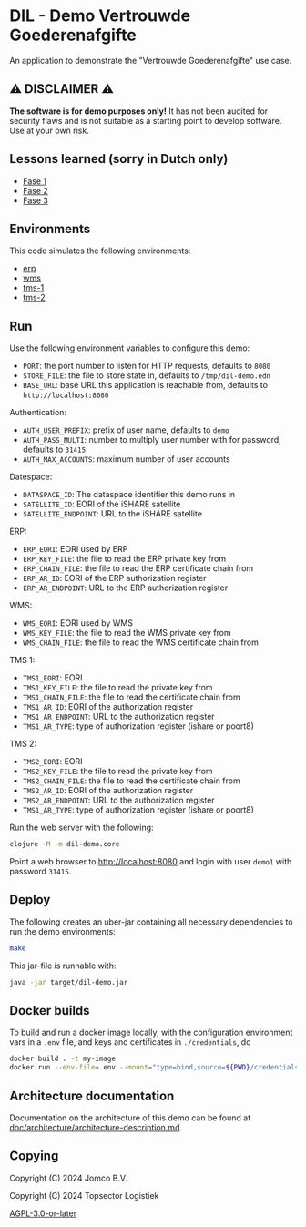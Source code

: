 <!--
SPDX-FileCopyrightText: 2024 Jomco B.V.
SPDX-FileCopyrightText: 2024 Topsector Logistiek
SPDX-FileContributor: Joost Diepenmaat <joost@jomco.nl>
SPDX-FileContributor: Remco van 't Veer <remco@jomco.nl>

SPDX-License-Identifier: AGPL-3.0-or-later
-->

# DIL - Demo Vertrouwde Goederenafgifte

An application to demonstrate the "Vertrouwde Goederenafgifte" use case.

## ⚠ DISCLAIMER ⚠

**The software is for demo purposes only!**  It has not been audited
for security flaws and is not suitable as a starting point to develop
software.  Use at your own risk.

## Lessons learned (sorry in Dutch only)

- [Fase 1](doc/bevindingen-fase-1.org)
- [Fase 2](doc/bevindingen-fase-2.md)
- [Fase 3](doc/bevindingen-fase-3.md)

## Environments

This code simulates the following environments:

- [erp](http://localhost:8080/erp/)
- [wms](http://localhost:8080/wms/)
- [tms-1](http://localhost:8080/tms-1/)
- [tms-2](http://localhost:8080/tms-2/)


## Run

Use the following environment variables to configure this demo:

- `PORT`: the port number to listen for HTTP requests, defaults to `8080`
- `STORE_FILE`: the file to store state in, defaults to `/tmp/dil-demo.edn`
- `BASE_URL`: base URL this application is reachable from, defaults to `http://localhost:8080`

Authentication:

- `AUTH_USER_PREFIX`: prefix of user name, defaults to `demo`
- `AUTH_PASS_MULTI`: number to multiply user number with for password, defaults to `31415`
- `AUTH_MAX_ACCOUNTS`: maximum number of user accounts

Datespace:

- `DATASPACE_ID`: The dataspace identifier this demo runs in
- `SATELLITE_ID`: EORI of the iSHARE satellite
- `SATELLITE_ENDPOINT`: URL to the iSHARE satellite

ERP:

- `ERP_EORI`: EORI used by ERP
- `ERP_KEY_FILE`: the file to read the ERP private key from
- `ERP_CHAIN_FILE`: the file to read the ERP certificate chain from
- `ERP_AR_ID`: EORI of the ERP authorization register
- `ERP_AR_ENDPOINT`: URL to the ERP authorization register

WMS:

- `WMS_EORI`: EORI used by WMS
- `WMS_KEY_FILE`: the file to read the WMS private key from
- `WMS_CHAIN_FILE`: the file to read the WMS certificate chain from

TMS 1:

- `TMS1_EORI`: EORI
- `TMS1_KEY_FILE`: the file to read the private key from
- `TMS1_CHAIN_FILE`: the file to read the certificate chain from
- `TMS1_AR_ID`: EORI of the authorization register
- `TMS1_AR_ENDPOINT`: URL to the authorization register
- `TMS1_AR_TYPE`: type of authorization register (ishare or poort8)

TMS 2:

- `TMS2_EORI`: EORI
- `TMS2_KEY_FILE`: the file to read the private key from
- `TMS2_CHAIN_FILE`: the file to read the certificate chain from
- `TMS2_AR_ID`: EORI of the authorization register
- `TMS2_AR_ENDPOINT`: URL to the authorization register
- `TMS1_AR_TYPE`: type of authorization register (ishare or poort8)

Run the web server with the following:

```sh
clojure -M -m dil-demo.core
```

Point a web browser to [http://localhost:8080](http://localhost:8080) and login with user `demo1` with password `31415`.

## Deploy

The following creates an uber-jar containing all necessary dependencies to run the demo environments:

```sh
make
```

This jar-file is runnable with:

```sh
java -jar target/dil-demo.jar
```

## Docker builds

To build and run a docker image locally, with the configuration environment vars in a `.env` file, and keys and certificates in `./credentials`, do

```sh
docker build . -t my-image
docker run --env-file=.env --mount="type=bind,source=${PWD}/credentials,destination=/credentials" -p8080:8080 my-image
```

## Architecture documentation

Documentation on the architecture of this demo can be found at
[doc/architecture/architecture-description.md](doc/architecture/architecture-description.md).

## Copying

Copyright (C) 2024 Jomco B.V.

Copyright (C) 2024 Topsector Logistiek

[AGPL-3.0-or-later](LICENSES/AGPL-3.0-or-later.txt)
